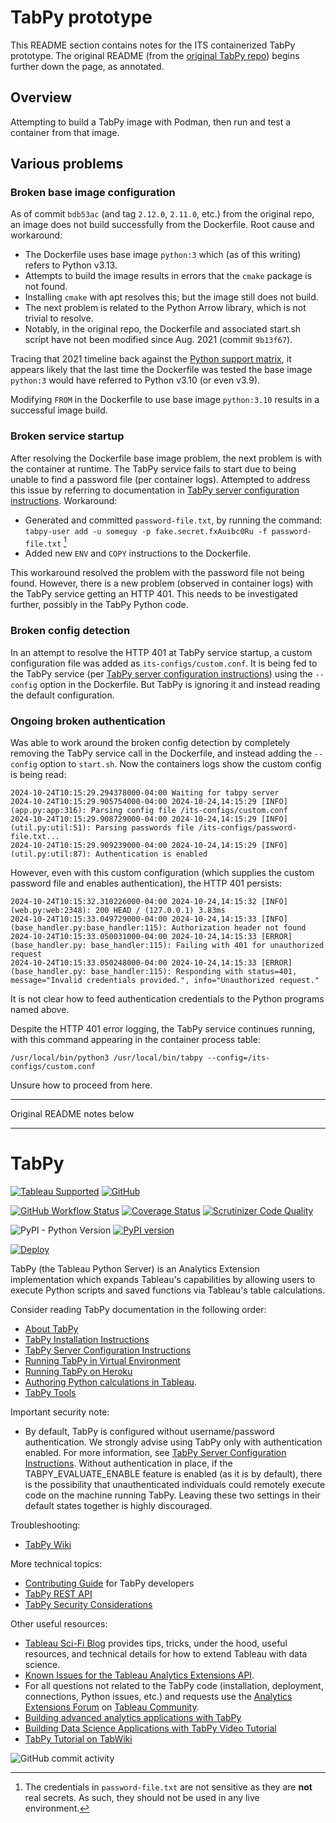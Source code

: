 # TabPy prototype

This README section contains notes for the ITS containerized TabPy prototype. The original README (from the [original TabPy repo](https://github.com/tableau/TabPy)) begins further down the page, as annotated.

## Overview

Attempting to build a TabPy image with Podman, then run and test a container from that image.

## Various problems

### Broken base image configuration

As of commit `bdb53ac` (and tag `2.12.0`, `2.11.0`, etc.) from the original repo, an image does not build successfully from the Dockerfile. Root cause and workaround:
* The Dockerfile uses base image `python:3` which (as of this writing) refers to Python v3.13.
* Attempts to build the image results in errors that the `cmake` package is not found.
* Installing `cmake` with apt resolves this; but the image still does not build.
* The next problem is related to the Python Arrow library, which is not trivial to resolve.
* Notably, in the original repo, the Dockerfile and associated start.sh script have not been modified since Aug. 2021 (commit `9b13f67`).

Tracing that 2021 timeline back against the [Python support matrix](https://endoflife.date/python), it appears likely that the last time the Dockerfile was tested the base image `python:3` would have referred to Python v3.10 (or even v3.9).

Modifying `FROM` in the Dockerfile to use base image `python:3.10` results in a successful image build.

### Broken service startup

After resolving the Dockerfile base image problem, the next problem is with the container at runtime. The TabPy service fails to start due to being unable to find a password file (per container logs). Attempted to address this issue by referring to documentation in [TabPy server configuration instructions](./docs/server-config.md). Workaround:
* Generated and committed `password-file.txt`, by running the command: `tabpy-user add -u someguy -p fake.secret.fxAuibc0Ru -f password-file.txt` [^not_secret]
* Added new `ENV` and `COPY` instructions to the Dockerfile.

[^not_secret]:
    The credentials in `password-file.txt` are not sensitive as they are **not** real secrets. As such, they should not be used in any live environment.

This workaround resolved the problem with the password file not being found. However, there is a new problem (observed in container logs) with the TabPy service getting an HTTP 401. This needs to be investigated further, possibly in the TabPy Python code.

### Broken config detection

In an attempt to resolve the HTTP 401 at TabPy service startup, a custom configuration file was added as `its-configs/custom.conf`. It is being fed to the TabPy service (per [TabPy server configuration instructions](./docs/server-config.md)) using the `--config` option in the Dockerfile. But TabPy is ignoring it and instead reading the default configuration.

### Ongoing broken authentication

Was able to work around the broken config detection by completely removing the TabPy service call in the Dockerfile, and instead adding the `--config` option to `start.sh`. Now the containers logs show the custom config is being read:

```
2024-10-24T10:15:29.294378000-04:00 Waiting for tabpy server
2024-10-24T10:15:29.905754000-04:00 2024-10-24,14:15:29 [INFO] (app.py:app:316): Parsing config file /its-configs/custom.conf
2024-10-24T10:15:29.908729000-04:00 2024-10-24,14:15:29 [INFO] (util.py:util:51): Parsing passwords file /its-configs/password-file.txt...
2024-10-24T10:15:29.909239000-04:00 2024-10-24,14:15:29 [INFO] (util.py:util:87): Authentication is enabled
```

However, even with this custom configuration (which supplies the custom password file and enables authentication), the HTTP 401 persists:

```
2024-10-24T10:15:32.310226000-04:00 2024-10-24,14:15:32 [INFO] (web.py:web:2348): 200 HEAD / (127.0.0.1) 3.83ms
2024-10-24T10:15:33.049729000-04:00 2024-10-24,14:15:33 [INFO] (base_handler.py:base_handler:115): Authorization header not found
2024-10-24T10:15:33.050031000-04:00 2024-10-24,14:15:33 [ERROR] (base_handler.py: base_handler:115): Failing with 401 for unauthorized request
2024-10-24T10:15:33.050248000-04:00 2024-10-24,14:15:33 [ERROR] (base_handler.py: base_handler:115): Responding with status=401, message="Invalid credentials provided.", info="Unauthorized request."
```

It is not clear how to feed authentication credentials to the Python programs named above.

Despite the HTTP 401 error logging, the TabPy service continues running, with this command appearing in the container process table:

```
/usr/local/bin/python3 /usr/local/bin/tabpy --config=/its-configs/custom.conf
```

Unsure how to proceed from here.

******

Original README notes below

******

# TabPy

[![Tableau Supported](https://img.shields.io/badge/Support%20Level-Tableau%20Supported-53bd92.svg)](https://www.tableau.com/support-levels-it-and-developer-tools)
[![GitHub](https://img.shields.io/badge/license-MIT-brightgreen.svg)](https://raw.githubusercontent.com/Tableau/TabPy/master/LICENSE)

[![GitHub Workflow Status](https://img.shields.io/github/workflow/status/tableau/tabpy/Test%20Run%20on%20Push)](https://github.com/tableau/TabPy/actions?query=workflow%3A%22Test+Run+on+Push%22)
[![Coverage Status](https://coveralls.io/repos/github/tableau/TabPy/badge.svg?branch=master)](https://coveralls.io/github/tableau/TabPy?branch=master)
[![Scrutinizer Code Quality](https://scrutinizer-ci.com/g/tableau/TabPy/badges/quality-score.png?b=master)](https://scrutinizer-ci.com/g/tableau/TabPy/?branch=master)

![PyPI - Python Version](https://img.shields.io/pypi/pyversions/tabpy?label=PyPI%20Python%20versions)
[![PyPI version](https://badge.fury.io/py/tabpy.svg)](https://pypi.python.org/pypi/tabpy/)

[![Deploy](https://www.herokucdn.com/deploy/button.svg)](https://heroku.com/deploy?template=https://github.com/tableau/tabpy)

TabPy (the Tableau Python Server) is an Analytics Extension implementation which
expands Tableau's capabilities by allowing users to execute Python scripts and
saved functions via Tableau's table calculations.

Consider reading TabPy documentation in the following order:

* [About TabPy](docs/about.md)
* [TabPy Installation Instructions](docs/server-install.md)
* [TabPy Server Configuration Instructions](docs/server-config.md)
* [Running TabPy in Virtual Environment](docs/tabpy-virtualenv.md)
* [Running TabPy on Heroku](docs/deploy-to-heroku.md)
* [Authoring Python calculations in Tableau](docs/TableauConfiguration.md).
* [TabPy Tools](docs/tabpy-tools.md)

Important security note:

* By default, TabPy is configured without username/password authentication.
We strongly advise using TabPy only with authentication enabled. For more
information, see
[TabPy Server Configuration Instructions](docs/server-config.md#authentication).
Without authentication in place, if the TABPY_EVALUATE_ENABLE feature is
enabled (as it is by default), there is the possibility that unauthenticated
individuals could remotely execute code on the machine running TabPy.
Leaving these two settings in their default states together is highly
discouraged.

Troubleshooting:

* [TabPy Wiki](https://github.com/tableau/TabPy/wiki)

More technical topics:

* [Contributing Guide](CONTRIBUTING.md) for TabPy developers
* [TabPy REST API](docs/server-rest.md)
* [TabPy Security Considerations](docs/security.md)

Other useful resources:

* [Tableau Sci-Fi Blog](http://tabscifi.golovatyi.info/) provides tips, tricks, under
  the hood, useful resources, and technical details for how to extend
  Tableau with data science.
* [Known Issues for the Tableau Analytics Extensions API](https://tableau.github.io/analytics-extensions-api/docs/ae_known_issues.html).
* For all questions not related to the TabPy code (installation, deployment,
  connections, Python issues, etc.) and requests use the
  [Analytics Extensions Forum](https://community.tableau.com/community/forums/analyticsextensions)
  on [Tableau Community](https://community.tableau.com).
* [Building advanced analytics applications with TabPy](https://www.tableau.com/about/blog/2017/1/building-advanced-analytics-applications-tabpy-64916)
* [Building Data Science Applications with TabPy Video Tutorial](https://youtu.be/nRtOMTnBz_Y)
* [TabPy Tutorial on TabWiki](https://community.tableau.com/docs/DOC-10856)

![GitHub commit activity](https://img.shields.io/github/commit-activity/m/tableau/TabPy.svg)
